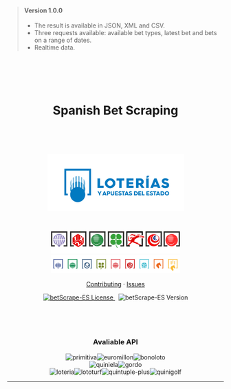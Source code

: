 > #### Version 1.0.0
> - The result is available in JSON, XML and CSV.
> - Three requests available: available bet types, latest bet and bets on a range of dates.
> - Realtime data.
<br>

<br>
<br>
<br>
<h1 align="center">Spanish Bet Scraping</h1>
<br>
<br>
<br>
<p align="center">
    <img src="./docs/loteriasyapuestas.png" alt="betScrape-ES Logo" />
</p>
<br>
<p align="center">
    <img src="./docs/icon.png" width="300px" alt="betScrape-ES Icon" />
    <br>
    <img src="./docs/icon-2022.png" width="300px" alt="betScrape-ES Icon">
</p>
<p align="center">
    <a href="./CONTRIBUTING.md">Contributing</a>
    ·
    <a href="https://github.com/ZhengLinLei/betScrape-ES/issues">Issues</a>
</p>
<p align="center">
    <a href="https://opensource.org/licenses/Apache-2.0">
        <img src="https://img.shields.io/badge/License-Apache%202.0-blue.svg" alt="betScrape-ES License" />
    </a>&nbsp;
    <a>
        <img src="https://img.shields.io/badge/version-1.0-brightgreen" alt="betScrape-ES Version" />
    </a>
</p>
<br>
<br>
<p style="display:flex;flex-direction:column;align-items:center;justify-content:center;">
    <h3 align="center">Avaliable API</h3>
    <div align="center" style="display:flex;flex-direction:column;align-items:center;justify-content:center;">
        <div style="display:flex;align-items:center;justify-content:center;">
            <img src="https://img.shields.io/badge/Avaliable-Primitiva-brightgreen" alt="primitiva">
            <img src="https://img.shields.io/badge/Avaliable-Euromillón-blue" alt="euromillon">
            <img src="https://img.shields.io/badge/NotAvaliable-Bonoloto-yellowgreen" alt="bonoloto">
        </div>
        <div style="display:flex;align-items:center;justify-content:center;">
            <img src="https://img.shields.io/badge/NotAvaliable-Quiniela-red" alt="quiniela">
            <img src="https://img.shields.io/badge/NotAvaliable-Gordo-red" alt="gordo">
        </div>
        <div style="display:flex;align-items:center;justify-content:center;">
            <img src="https://img.shields.io/badge/NotAvaliable-Lotería-9cf" alt="loteria">
            <img src="https://img.shields.io/badge/NotAvaliable-Lototurf-orange" alt="lototurf">
            <img src="https://img.shields.io/badge/NotAvaliable-QuintuplePlus-yellow" alt="quintuple-plus">
            <img src="https://img.shields.io/badge/NotAvaliable-Quinigolf-1bdde0" alt="quinigolf">
        </div>
    </div>
</p>
<hr>